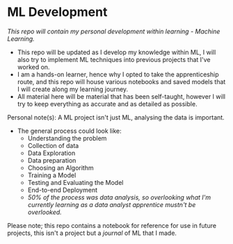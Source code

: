 # ML Development

*This repo will contain my personal development within learning - Machine Learning.*

- This repo will be updated as I develop my knowledge within ML, I will also try to implement ML techniques into previous projects that I've worked on. 
- I am a hands-on learner, hence why I opted to take the apprenticeship route, and this repo will house various notebooks and saved models that I will create along my learning journey.
- All material here will be material that has been self-taught, however I will try to keep everything as accurate and as detailed as possible. 


Personal note(s):
A ML project isn't just ML, analysing the data is important.
- The general process could look like:
  - Understanding the problem 
  - Collection of data
  - Data Exploration
  - Data preparation
  - Choosing an Algorithm
  - Training a Model
  - Testing and Evaluating the Model
  - End-to-end Deployment
  - *50% of the process was data analysis, so overlooking what I'm currently learning as a data analyst apprentice mustn't be overlooked.*

Please note; this repo contains a notebook for reference for use in future projects, this isn't a project but a *journal* of ML that I made. 
